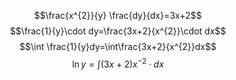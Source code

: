 
$$\frac{x^{2}}{y} \frac{dy}{dx}=3x+2$$
$$\frac{1}{y}\cdot dy=\frac{3x+2}{x^{2}}\cdot dx$$
$$\int \frac{1}{y}dy=\int\frac{3x+2}{x^{2}}dx$$
$$\ln y = \int(3x+2)x^{-2}\cdot dx$$
